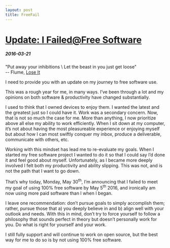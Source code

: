 ```yaml
--- 
layout: post 
title: FreeFail
---
```

<div class="container content">
    <div class="home-header">
        <h1 class="home-name"> <a rel="nofollow" href="/" class="emphasis">Update: I Failed@Free Software</a></h1>
        <h5 style="margin-top:0rem">2016-03-21</h5>
    </div>
    <p>"Put away your inhibitions \ Let the beast in you just get loose"
        <br> -- Flume, <a rel="nofollow" href="http://genius.com/Flume-lose-it-lyrics" target="_blank" class="emphasis">Lose It</a></p>
    <p>I need to provide you with an update on my journey to free software use.</p>
    <p>This was a rough year for me, in many ways. I’ve been through a lot and my opinions on both software & productivity have changed substantially.</p>
    <p>I used to think that I owned devices to enjoy them. I wanted the latest and the greatest just so I could have it. Work was a secondary concern. Now, that is not so much the case for me. More than anything, I now prioritize above all else my ability to work efficiently. When I sit down at my computer, it’s not about having the most pleasureable experience or enjoying myself but about how I can most swiftly conquer my inbox, produce a deliverable, communicate with others, etc.</p>
    <p>Working with this mindset has lead me to re-evaluate my goals. When I started my free software project I wanted to do it so that I could say I’d done it and feel good about myself. Unfortunately, as I became more deeply involved I felt both my productivity and ability slipping. This was not, and is not the path that I want to go down.</p>
    <p>That’s why today, Monday, May 30<sup>th</sup>, I’m announcing that I failed to meet my goal of using 100% free software by May 5<sup>th</sup> 2016, and ironically am now using more paid software than I when I began.</p>
    <p>I leave one recommendation: don’t pursue goals to simply accomplish them; rather, pursue those that a) you deeply believe in and b) align well with your outlook and needs. With this in mind, don’t try to force yourself to follow a philosophy that sounds perfect in theory but doesn’t personally work for you. Do what is right for yourself and your work.</p>
    <p>I still fully support and will continue to work on open source, but the best way for me to do so is by not using 100% free software.</p>
</div>
